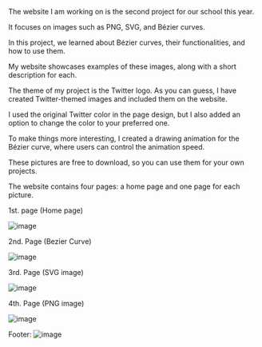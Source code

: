 The website I am working on is the second project for our school this year.

It focuses on images such as PNG, SVG, and Bézier curves.

In this project, we learned about Bézier curves, their functionalities, and how to use them.

My website showcases examples of these images, along with a short description for each.

The theme of my project is the Twitter logo. As you can guess, I have created Twitter-themed images and included them on the website.

I used the original Twitter color in the page design, but I also added an option to change the color to your preferred one.

To make things more interesting, I created a drawing animation for the Bézier curve, where users can control the animation speed.

These pictures are free to download, so you can use them for your own projects.

The website contains four pages: a home page and one page for each picture.

1st. page (Home page)

![image](https://github.com/user-attachments/assets/ec0b7ac5-e496-49ca-84c9-362e3dfbea13)

2nd. Page (Bezier Curve)

![image](https://github.com/user-attachments/assets/d3bacf04-9c71-46af-b875-26786e24c213)

3rd. Page (SVG image)

![image](https://github.com/user-attachments/assets/9115ed07-34fe-4d51-997c-0d42aa5eab3f)

4th. Page (PNG image)

![image](https://github.com/user-attachments/assets/887778d8-5b91-4cbc-b1e3-73620ceb9a3e)

Footer:
![image](https://github.com/user-attachments/assets/c669b44b-d0e6-4e0e-9277-e4f24cf81a42)
